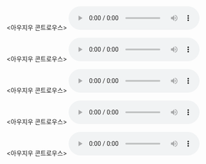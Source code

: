 <아우지우 콘트로우스>
<audio controls>
<source src="https://bafybeibso7px2ip3syndousokrwxjggyiodruzkzyiqsxelxnqidimnale.ipfs.dweb.link/2015%20-%20Edwin%20Barnhart%20-%20Ancient%20Mesoamerica%20Revealed.m4b" type="audio/mpeg">
<source src="https://bafybeibso7px2ip3syndousokrwxjggyiodruzkzyiqsxelxnqidimnale.ipfs.dweb.link/2015%20-%20Edwin%20Barnhart%20-%20Ancient%20Mesoamerica%20Revealed.m4b" type="audio/mpeg">
</아우지우>
</audio>

<아우지우 콘트로우스>
<audio controls>
<source src="https://bafybeicbjpf6dhpvgbqnvxw7k7kcsigb5wly5xmnpaya4ooqmykveaadcu.ipfs.dweb.link/?filename=A+Brief+History+of+The+Future+A.m4b" type="audio/mpeg">
<source src="https://bafybeicbjpf6dhpvgbqnvxw7k7kcsigb5wly5xmnpaya4ooqmykveaadcu.ipfs.dweb.link/?filename=A+Brief+History+of+The+Future+A.m4b" type="audio/mpeg">
</아우지우>
</audio>

<아우지우 콘트로우스>
<audio controls>
<source src="https://bafybeihbyjof262tsqdfs6d2ayosm2rkdxzkrybv533lbvqv4kkiqdm4ta.ipfs.dweb.link/?filename=The+Discoverers.mp3" type="audio/mpeg">
<source src="https://bafybeihbyjof262tsqdfs6d2ayosm2rkdxzkrybv533lbvqv4kkiqdm4ta.ipfs.dweb.link/?filename=The+Discoverers.mp3" type="audio/mpeg">
</아우지우>
</audio>

<아우지우 콘트로우스>
<audio controls>
<source src="https://bafybeiengzqdbb7x23rlc5ilqag36rkbj65l5sinzyg4ximxluhr2h3unu.ipfs.dweb.link/?filename=Rock+%26+Roll+Nightmares+True+Stories%2C+Volume+2.m4b" type="audio/mpeg">
<source src="https://bafybeiengzqdbb7x23rlc5ilqag36rkbj65l5sinzyg4ximxluhr2h3unu.ipfs.dweb.link/?filename=Rock+%26+Roll+Nightmares+True+Stories%2C+Volume+2.m4b" type="audio/mpeg">
</아우지우>
</audio>

<아우지우 콘트로우스>
<audio controls>
<source src="https://bafybeiagxqpml5zmbwgzm546lhmyibo374g6pgcsuvs6agoy25kmrqtd3i.ipfs.dweb.link/?filename=Jon+Ronson+-+The+Men+Who+Stare+at+Goats.mp3" type="audio/mpeg">
<source src="https://bafybeiagxqpml5zmbwgzm546lhmyibo374g6pgcsuvs6agoy25kmrqtd3i.ipfs.dweb.link/?filename=Jon+Ronson+-+The+Men+Who+Stare+at+Goats.mp3" type="audio/mpeg">
</아우지우>
</audio>
